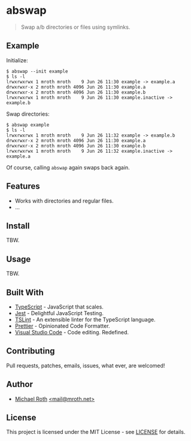 # abswap

> Swap a/b directories or files using symlinks.


## Example

Initialize:

```console
$ abswap --init example
$ ls -l
lrwxrwxrwx 1 mroth mroth    9 Jun 26 11:30 example -> example.a
drwxrwxr-x 2 mroth mroth 4096 Jun 26 11:30 example.a
drwxrwxr-x 2 mroth mroth 4096 Jun 26 11:30 example.b
lrwxrwxrwx 1 mroth mroth    9 Jun 26 11:30 example.inactive -> example.b
```

Swap directories:

```console
$ abswap example
$ ls -l
lrwxrwxrwx 1 mroth mroth    9 Jun 26 11:32 example -> example.b
drwxrwxr-x 2 mroth mroth 4096 Jun 26 11:30 example.a
drwxrwxr-x 2 mroth mroth 4096 Jun 26 11:30 example.b
lrwxrwxrwx 1 mroth mroth    9 Jun 26 11:32 example.inactive -> example.a
```

Of course, calling `abswap` again swaps back again.


## Features

  * Works with directories and regular files.
  * ...


## Install

TBW.


## Usage

TBW.


## Built With

  * [TypeScript](https://www.typescriptlang.org/) - JavaScript that scales.
  * [Jest](https://jestjs.io/) - Delightful JavaScript Testing.
  * [TSLint](https://palantir.github.io/tslint/) - An extensible linter for the TypeScript language.
  * [Prettier](https://prettier.io/) - Opinionated Code Formatter.
  * [Visual Studio Code](https://code.visualstudio.com/) - Code editing. Redefined.


## Contributing

Pull requests, patches, emails, issues, what ever, are welcomed!


## Author

  * [Michael Roth](https://mroth.net/) [<<mail@mroth.net>>](mailto:mail@mroth.net)


## License

This project is licensed under the MIT License - see [LICENSE](LICENSE) for details.
